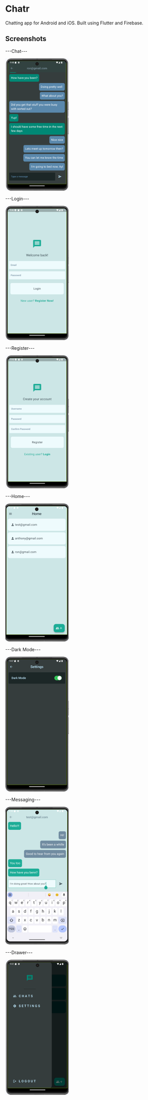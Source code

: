 # Chatr

Chatting app for Android and iOS. Built using Flutter and Firebase.

## Screenshots


---Chat---

<img src="https://github.com/Oziach/Chatr---Flutter-Chatting-App/blob/main/screenshots/chatroom.png" width=200em>

<br>

---Login---

<img src="https://github.com/Oziach/Chatr---Flutter-Chatting-App/blob/main/screenshots/login.png" width=200em>


<br>

---Register---

<img src="https://github.com/Oziach/Chatr---Flutter-Chatting-App/blob/main/screenshots/register.png" width=200em>


<br>

---Home---

<img src="https://github.com/Oziach/Chatr---Flutter-Chatting-App/blob/main/screenshots/home.png" width=200em>

<br>

---Dark Mode---

<img src="https://github.com/Oziach/Chatr---Flutter-Chatting-App/blob/main/screenshots/darkMode.png" width=200em>

<br>

---Messaging---

<img src="https://github.com/Oziach/Chatr---Flutter-Chatting-App/blob/main/screenshots/messaging.png" width=200em>

<br>

---Drawer---

<img src="https://github.com/Oziach/Chatr---Flutter-Chatting-App/blob/main/screenshots/drawer.png" width=200em>
